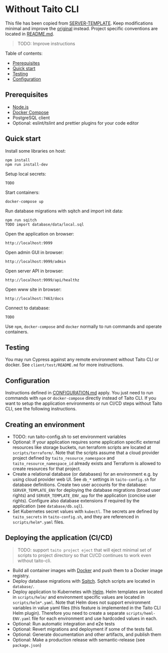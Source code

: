 # Without Taito CLI

This file has been copied from [SERVER-TEMPLATE](https://github.com/TaitoUnited/SERVER-TEMPLATE/). Keep modifications minimal and improve the [original](https://github.com/TaitoUnited/SERVER-TEMPLATE/blob/dev/TAITOLESS.md) instead. Project specific conventions are located in [README.md](README.md#conventions).

> TODO: Improve instructions

Table of contents:

* [Prerequisites](#prerequisites)
* [Quick start](#quick-start)
* [Testing](#testing)
* [Configuration](##onfiguration)

## Prerequisites

* [Node.js](https://nodejs.org/)
* [Docker Compose](https://docs.docker.com/compose/install/)
* PostgreSQL client
* Optional: eslint/tslint and prettier plugins for your code editor

## Quick start

Install some libraries on host:

    npm install
    npm run install-dev

Setup local secrets:

    TODO

Start containers:

    docker-compose up

Run database migrations with sqitch and import init data:

    npm run sqitch
    TODO import database/data/local.sql

Open the application on browser:

    http://localhost:9999

Open admin GUI in browser:

    http://localhost:9999/admin

Open server API in browser:

    http://localhost:9999/api/healthz

Open www site in browser:

    http://localhost:7463/docs

Connect to database:

    TODO

Use `npm`, `docker-compose` and `docker` normally to run commands and operate containers.

## Testing

You may run Cypress against any remote environment without Taito CLI or docker. See `client/test/README.md` for more instructions.

## Configuration

Instructions defined in [CONFIGURATION.md](CONFIGURATION.md) apply. You just need to run commands with `npm` or `docker-compose` directly instead of Taito CLI. If you want to setup the application environments or run CI/CD steps without Taito CLI, see the following instructions.

## Creating an environment

* TODO: run taito-config.sh to set environment variables
* Optional: If your application requires some application specific external resources like storage buckets, run terraform scripts are located at `scripts/terraform/`. Note that the scripts assume that a cloud provider project defined by `taito_resource_namespace` and `taito_resource_namespace_id` already exists and Terraform is allowed to create resources for that project.
* Create a relational database (or databases) for an environment e.g. by using cloud provider web UI. See `db_*` settings in `taito-config.sh` for database definitions. Create two user accounts for the database: `SERVER_TEMPLATE_ENV` for deploying the database migrations (broad user rights) and `SERVER_TEMPLATE_ENV_app` for the application (concise user rights). Configure also database extensions if required by the application (see `database/db.sql`).
* Set Kubernetes secret values with `kubectl`. The secrets are defined by `taito_secrets` in `taito-config.sh`, and they are referenced in `scripts/helm*.yaml` files.

## Deploying the application (CI/CD)

> TODO: support `taito project eject` that will eject minimal set of scripts to project directory so that CI/CD continues to work even without taito-cli.

* Build all container images with [Docker](https://www.docker.com/) and push them to a Docker image registry.
* Deploy database migrations with [Sqitch](http://sqitch.org/). Sqitch scripts are located in `database/`.
* Deploy application to Kubernetes with [Helm](https://helm.sh/). Helm templates are located in `scripts/helm/` and environment specific values are located in `scripts/helm*.yaml`. Note that Helm does not support environment variables in value yaml files (this feature is implemented in the Taito CLI Helm plugin). Therefore you need to create a separate `scripts/heml-ENV.yaml` file for each environment and use hardcoded values in each.
* Optional: Run automatic integration and e2e tests
* Optional: Revert migrations and deployment if some of the tests fail.
* Optional: Generate documentation and other artifacts, and publish them
* Optional: Make a production release with semantic-release (see `package.json`)
